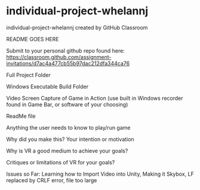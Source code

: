 # individual-project-whelannj
individual-project-whelannj created by GitHub Classroom

README GOES HERE

Submit to your personal github repo found here: https://classroom.github.com/assignment-invitations/d7ac4a477cb55b97dac212dfa344ca76

Full Project Folder

Windows Executable Build Folder

Video Screen Capture of Game in Action (use built in Windows recorder found in Game Bar, or software of your choosing)

ReadMe file

Anything the user needs to know to play/run game

Why did you make this?  Your intention or motivation

Why is VR a good medium to achieve your goals?

Critiques or limitations of VR for your goals?

Issues so Far: Learning how to Import Video into Unity, Making it Skybox, LF replaced by CRLF error, file too large
